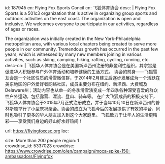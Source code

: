 id: 187945
en: Flying Fox Sports Concil
cn: 飞狐体育协会
desc: |
  Flying Fox Sports is a 501c3 organization that is active in organizing group sports and outdoors activities on the east coast. The organization is open and inclusive. We welcomes everyone to participate in our activities, regardless of ages or races. 

  The organization was initially created in the New York-Philadelphia metropolitan area, with various local chapters being created to serve more people in our community.
Tremendous growth has occurred in the past few years, which is witnessed by many new members joining in various activities, such as skiing, camping, hiking, rafting, cycling, running, etc. 
desc-cn: |
  飞狐华人体育协会是在美国新泽西州注册的非盈利性组织，其宗旨是促进华人积极参与户外体育活动和培养健康的生活方式。 协会的前身——飞狐雪友会是一个社区性质的滑雪微信群，于2014年2月建立后逐步发展成为一个活跃在美东地区的户外爱好者网络社区，成员主要分布在纽约、新泽西、大费城及Delaware州；活动内容也从单一的冬季滑雪演变成一年四季各种深受喜爱的群众性户外运动，包括露营、漂流、登山、骑车等。 在广大飞狐成员的积极支持下，飞狐华人体育协会于2015年7月正式注册成立，并于当年10月10日在新泽西州的普林斯顿举行了小型庆祝聚会。协会的成立为飞狐今后的发展提供了有效的平台，同时也吸引了更多的华人朋友加入到这个大家庭里。 飞狐致力于让华人的生活更精彩——享受我们身边的好山好水好热闹！


url: https://flyingfoxcsc.org
loc: 

size: More than 200 people
region: 1      
crowdrise_id: 5337023
crowdrise: https://www.crowdrise.com/o/en/campaign/moca-spike-150-ambassadors/Flyingfox
